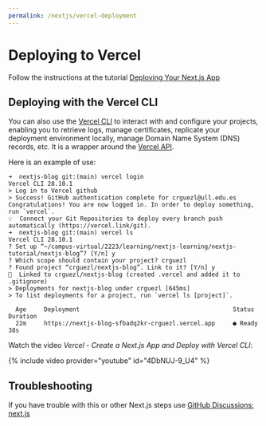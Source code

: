 ```yaml
---
permalink: /nextjs/vercel-deployment
---
```


# Deploying to Vercel

Follow the instructions at the tutorial [Deploying Your Next.js App](https://nextjs.org/learn/basics/deploying-nextjs-app)

## Deploying with the Vercel CLI

You can also use the [Vercel CLI](https://vercel.com/docs/cli) to interact with and configure your projects, enabling you to retrieve logs, manage certificates, replicate your deployment environment locally, manage Domain Name System (DNS) records, etc. It is a wrapper around the [Vercel API](https://vercel.com/docs/rest-api).

Here is an example of use:

```
➜  nextjs-blog git:(main) vercel login
Vercel CLI 28.10.1
> Log in to Vercel github
> Success! GitHub authentication complete for crguezl@ull.edu.es
Congratulations! You are now logged in. In order to deploy something, run `vercel`.
💡  Connect your Git Repositories to deploy every branch push automatically (https://vercel.link/git).
➜  nextjs-blog git:(main) vercel ls
Vercel CLI 28.10.1
? Set up “~/campus-virtual/2223/learning/nextjs-learning/nextjs-tutorial/nextjs-blog”? [Y/n] y
? Which scope should contain your project? crguezl
? Found project “crguezl/nextjs-blog”. Link to it? [Y/n] y
🔗  Linked to crguezl/nextjs-blog (created .vercel and added it to .gitignore)
> Deployments for nextjs-blog under crguezl [645ms]
> To list deployments for a project, run `vercel ls [project]`.

  Age     Deployment                                           Status      Duration
  22m     https://nextjs-blog-sfbadq2kr-crguezl.vercel.app     ● Ready     38s
```

Watch the video *Vercel - Create a Next.js App and Deploy with Vercel CLI*:

{% include video provider="youtube" id="4DbNUJ-9_U4" %}


## Troubleshooting

If you have trouble with this or other Next.js steps use [GitHub Discussions: next.js](https://github.com/vercel/next.js/discussions)
